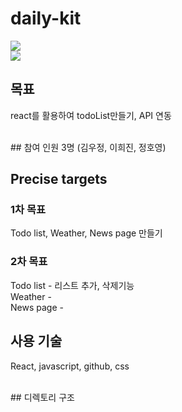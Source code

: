 # daily-kit
<a href='https://ifh.cc/v-1tZ2us' target='_blank'><img src='https://ifh.cc/g/1tZ2us.png' border='0'></a>
<br>
<a href='https://ifh.cc/v-FI7XuO' target='_blank'><img src='https://ifh.cc/g/FI7XuO.png' border='0'></a>
<br>
## 목표
react를 활용하여 todoList만들기, API 연동

<br>
## 참여 인원
3명 (김우정, 이희진, 정호영)


## Precise targets

### 1차 목표

Todo list, Weather, News page 만들기
<br>
### 2차 목표

Todo list - 리스트 추가, 삭제기능
<br>
Weather - 
<br>
News page - 
<br>
## 사용 기술
React, javascript, github, css

<br>
## 디렉토리 구조


